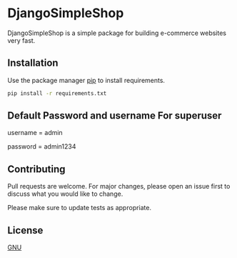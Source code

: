 # DjangoSimpleShop

DjangoSimpleShop is a simple package for building e-commerce websites very fast.

## Installation

Use the package manager [pip](https://pip.pypa.io/en/stable/) to install requirements.

```bash
pip install -r requirements.txt 
```
## Default Password and username For superuser
username = admin

password = admin1234

## Contributing
Pull requests are welcome. For major changes, please open an issue first to discuss what you would like to change.

Please make sure to update tests as appropriate.

## License
[GNU](https://www.gnu.org)
